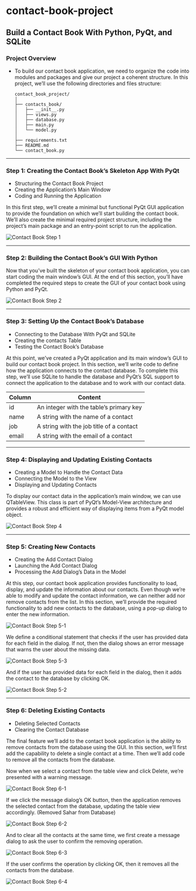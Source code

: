 # contact-book-project

## Build a Contact Book With Python, PyQt, and SQLite
 
### Project Overview

- To build our contact book application, we need to organize the code into modules and packages and give our project a coherent structure. In this project, we’ll use the following directories and files structure:
  
    ```
    contact_book_project/
    │
    ├── contacts_book/
    │   ├── __init__.py
    │   ├── views.py
    │   ├── database.py
    │   ├── main.py
    │   └── model.py
    │
    ├── requirements.txt
    ├── README.md
    └── contact_book.py
    ```

***

### Step 1: Creating the Contact Book’s Skeleton App With PyQt

- Structuring the Contact Book Project
- Creating the Application’s Main Window
- Coding and Running the Application

In this first step, we’ll create a minimal but functional PyQt GUI application to provide the foundation on which we’ll start building the contact book. We’ll also create the minimal required project structure, including the project’s main package and an entry-point script to run the application.

![Contact Book Step 1](https://github.com/Noob-Coders-2023/contact-book-project/blob/main/Files/Contact%20Book%20Step%201.png)

***

### Step 2: Building the Contact Book’s GUI With Python

Now that you’ve built the skeleton of your contact book application, you can start coding the main window’s GUI. At the end of this section, you’ll have completed the required steps to create the GUI of your contact book using Python and PyQt.

![Contact Book Step 2](https://github.com/Noob-Coders-2023/contact-book-project/blob/main/Files/Contact%20Book%20Step%202.png)

***

### Step 3: Setting Up the Contact Book’s Database

- Connecting to the Database With PyQt and SQLite
- Creating the contacts Table
- Testing the Contact Book’s Database

At this point, we’ve created a PyQt application and its main window’s GUI to build our contact book project. In this section, we’ll write code to define how the application connects to the contact database. To complete this step, we’ll use SQLite to handle the database and PyQt’s SQL support to connect the application to the database and to work with our contact data.

| Column  | Content |
| ------------- | ------------- |
| id  | An integer with the table’s primary key  |
| name  | A string with the name of a contact  |
| job  | A string with the job title of a contact  |
| email  | A string with the email of a contact  |

***

### Step 4: Displaying and Updating Existing Contacts

- Creating a Model to Handle the Contact Data
- Connecting the Model to the View
- Displaying and Updating Contacts

To display our contact data in the application’s main window, we can use QTableView. This class is part of PyQt’s Model-View architecture and provides a robust and efficient way of displaying items from a PyQt model object.

![Contact Book Step 4](https://github.com/Noob-Coders-2023/contact-book-project/blob/main/Files/Contact%20Book%20Step%204.png)

***

### Step 5: Creating New Contacts

- Creating the Add Contact Dialog
- Launching the Add Contact Dialog
- Processing the Add Dialog’s Data in the Model

At this step, our contact book application provides functionality to load, display, and update the information about our contacts. Even though we’re able to modify and update the contact information, we can neither add nor remove contacts from the list. In this section, we’ll provide the required functionality to add new contacts to the database, using a pop-up dialog to enter the new information.

![Contact Book Step 5-1](https://github.com/Noob-Coders-2023/contact-book-project/blob/main/Files/Contact%20Book%20Step%205-1.png)

We define a conditional statement that checks if the user has provided data for each field in the dialog. If not, then the dialog shows an error message that warns the user about the missing data.

![Contact Book Step 5-3](https://github.com/Noob-Coders-2023/contact-book-project/blob/main/Files/Contact%20Book%20Step%205-3.png)

And if the user has provided data for each field in the dialog, then it adds the contact to the database by clicking OK.

![Contact Book Step 5-2](https://github.com/Noob-Coders-2023/contact-book-project/blob/main/Files/Contact%20Book%20Step%205-2.png)

***

### Step 6: Deleting Existing Contacts

- Deleting Selected Contacts
- Clearing the Contact Database

The final feature we’ll add to the contact book application is the ability to remove contacts from the database using the GUI. In this section, we’ll first add the capability to delete a single contact at a time. Then we’ll add code to remove all the contacts from the database.

Now when we select a contact from the table view and click Delete, we’re presented with a warning message.

![Contact Book Step 6-1](https://github.com/Noob-Coders-2023/contact-book-project/blob/main/Files/Contact%20Book%20Step%206-1.png)

If we click the message dialog’s OK button, then the application removes the selected contact from the database, updating the table view accordingly. (Removed Sahar from Database)

![Contact Book Step 6-2](https://github.com/Noob-Coders-2023/contact-book-project/blob/main/Files/Contact%20Book%20Step%206-2.png)

And to clear all the contacts at the same time, we first create a message dialog to ask the user to confirm the removing operation.

![Contact Book Step 6-3](https://github.com/Noob-Coders-2023/contact-book-project/blob/main/Files/Contact%20Book%20Step%206-3.png)

If the user confirms the operation by clicking OK, then it removes all the contacts from the database.

![Contact Book Step 6-4](https://github.com/Noob-Coders-2023/contact-book-project/blob/main/Files/Contact%20Book%20Step%206-4.png)
